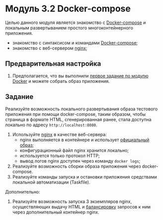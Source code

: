 # Модуль 3.2 Docker-compose

Целью данного модуля является знакомство с [Docker-compose](https://docs.docker.com/compose/) и локальным развертыванием простого многоконтейнерного приложения.   

- знакомство с синтаксисом и командами [Docker-compose](https://docs.docker.com/compose/);
- знакомство с веб-сервером [nginx](https://nginx.org/ru/);

## Предварительная настройка

1. Предполагается, что вы выполнили [первое задание по модулю Docker](https://github.com/digital-academy-devops/docker-module) и можете собрать образ приложения.

## Задание
Реализуйте возможность локального развертывания образа тестового приложения при помощи docker-compose, таким образом, чтобы страница в формате HTML, сгенерированная ранее, стала доступна локально по адресу `http://localhost:8080`.

1. Используйте [nginx](https://nginx.org/ru/) в качеcтве веб-сервера:
    - nginx выполняется в контейнере и использует [официальный образ](https://hub.docker.com/_/nginx);
    - конфигурационный файл nginx хранится локально;
    - используется только протокол HTTP;    
    - вывод логов nginx доступен через команду `docker logs`;
1. Реализуйте возможность сборки образа приложения через docker-compose.
1. Реализуйте команды запуска и остановки приложения средствами локальной автоматизации (Taskfile).

Дополнительно:
1. Реализуйте возможность запуска 3 экземпляров nginx, осуществляющих выдачу HTML и [балансировку](https://docs.nginx.com/nginx/admin-guide/load-balancer/http-load-balancer/) запросов к ним через дополнительный контейнер nginx.



